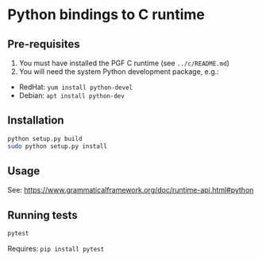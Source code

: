 # Python bindings to C runtime

## Pre-requisites

1. You must have installed the PGF C runtime (see `../c/README.md`)
2. You will need the system Python development package, e.g.:
  - RedHat: `yum install python-devel`
  - Debian: `apt install python-dev`

## Installation

```sh
python setup.py build
sudo python setup.py install
```

## Usage

See: https://www.grammaticalframework.org/doc/runtime-api.html#python

## Running tests

```sh
pytest
```

Requires: `pip install pytest`
